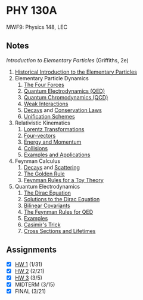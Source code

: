 # PHY 130A
MWF9: Physics 148, LEC
## Notes
*Introduction to Elementary Particles* (Griffiths, 2e)
1. [Historical Introduction to the Elementary Particles](../notes/history-particle-physics.md)
2. Elementary Particle Dynamics
	1. [The Four Forces](../notes/fundamental-interaction.md)
	2. [Quantum Electrodynamics (QED)](../notes/quantum-electrodynamics.md)
	3. [Quantum Chromodynamics (QCD)](../notes/quantum-chromodynamics.md)
	4. [Weak Interactions](../notes/weak-interactions.md)
	5. [Decays](../notes/particle-decay.md) and [Conservation Laws](../notes/conservation-law-particle.md)
	6. [Unification Schemes](../notes/unified-field-theory.md)
3. Relativistic Kinematics
	1. [Lorentz Transformations](../notes/lorentz-transformation.md)
	2. [Four-vectors](../notes/four-vector.md)
	3. [Energy and Momentum](four-vector.md#four-momentum)
	4. [Collisions](../notes/collision.md)
	5. [Examples and Applications](collision.md#strategies-2)
6. Feynman Calculus
	1. [Decays](../notes/particle-decay.md) and [Scattering](../notes/scattering.md)
	2. [The Golden Rule](../notes/fermi-s-golden-rule)
	3. [Feynman Rules for a Toy Theory](../notes/feynman-diagram.md#feynman-rules)
7. Quantum Electrodynamics
	1. [The Dirac Equation](../notes/dirac-equation.md)
	2. [Solutions to the Dirac Equation](../notes/dirac-equation.md)
	3. [Bilinear Covariants](../notes/dirac-equation.md)
	5. [The Feynman Rules for QED](../notes/feynman-diagram.md#feynman-rules)
	6. [Examples](../notes/feynman-diagram.md#feynman-rules)
	7. [Casimir's Trick](../notes/feynman-diagram.md#feynman-rules)
	8. [Cross Sections and Lifetimes](../notes/feynman-diagram.md#feynman-rules)
## Assignments
- [x] [HW 1](../assignments/pdf/phy130a_hw1.pdf) (1/31)
- [x] [HW 2](../assignments/pdf/phy130a_hw2.pdf) (2/21)
- [x] [HW 3](../assignments/pdf/phy130a_hw3.pdf) (3/5)
- [x] MIDTERM (3/15)
- [x] FINAL (3/21)